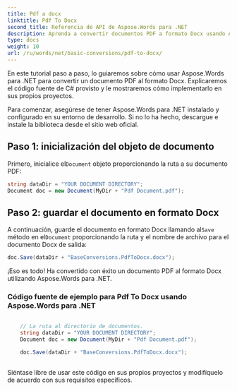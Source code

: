 ```yaml
---
title: Pdf a docx
linktitle: Pdf To Docx
second_title: Referencia de API de Aspose.Words para .NET
description: Aprenda a convertir documentos PDF a formato Docx usando Aspose.Words para .NET. Tutorial paso a paso con código fuente de ejemplo.
type: docs
weight: 10
url: /ru/words/net/basic-conversions/pdf-to-docx/
---
```


En este tutorial paso a paso, lo guiaremos sobre cómo usar Aspose.Words para .NET para convertir un documento PDF al formato Docx. Explicaremos el código fuente de C# provisto y le mostraremos cómo implementarlo en sus propios proyectos.

Para comenzar, asegúrese de tener Aspose.Words para .NET instalado y configurado en su entorno de desarrollo. Si no lo ha hecho, descargue e instale la biblioteca desde el sitio web oficial.

## Paso 1: inicialización del objeto de documento

 Primero, inicialice el`Document` objeto proporcionando la ruta a su documento PDF:

```csharp
string dataDir = "YOUR DOCUMENT DIRECTORY";
Document doc = new Document(MyDir + "Pdf Document.pdf");
```

## Paso 2: guardar el documento en formato Docx

 A continuación, guarde el documento en formato Docx llamando al`Save` método en el`Document` proporcionando la ruta y el nombre de archivo para el documento Docx de salida:

```csharp
doc.Save(dataDir + "BaseConversions.PdfToDocx.docx");
```

¡Eso es todo! Ha convertido con éxito un documento PDF al formato Docx utilizando Aspose.Words para .NET.

### Código fuente de ejemplo para Pdf To Docx usando Aspose.Words para .NET

```csharp

	// La ruta al directorio de documentos.
	string dataDir = "YOUR DOCUMENT DIRECTORY";
	Document doc = new Document(MyDir + "Pdf Document.pdf");

	doc.Save(dataDir + "BaseConversions.PdfToDocx.docx");
	
```

Siéntase libre de usar este código en sus propios proyectos y modifíquelo de acuerdo con sus requisitos específicos.
